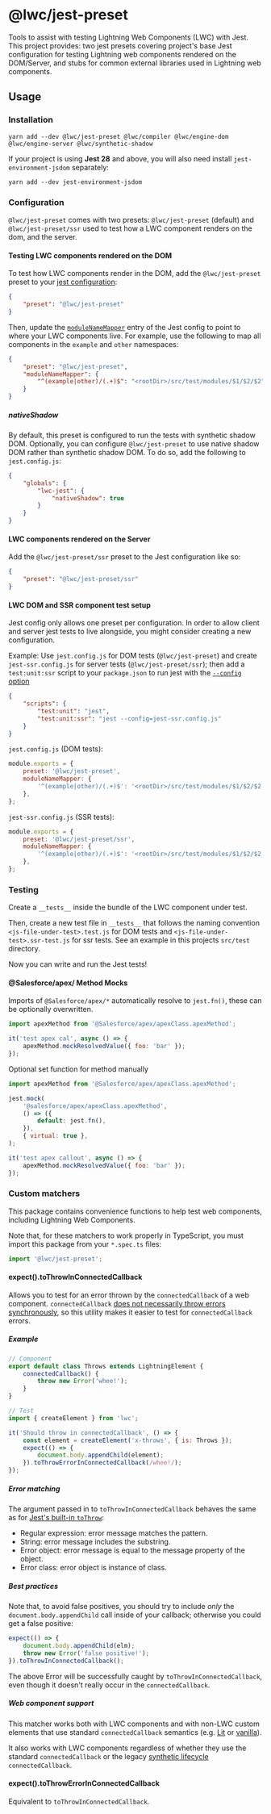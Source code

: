 # @lwc/jest-preset

Tools to assist with testing Lightning Web Components (LWC) with Jest. This project provides: two jest presets covering project's base Jest configuration for testing Lightning web components rendered on the DOM/Server, and stubs for common external libraries used in Lightning web components.

## Usage

### Installation

```shell
yarn add --dev @lwc/jest-preset @lwc/compiler @lwc/engine-dom @lwc/engine-server @lwc/synthetic-shadow
```

If your project is using **Jest 28** and above, you will also need install `jest-environment-jsdom` separately:

```
yarn add --dev jest-environment-jsdom
```

### Configuration

`@lwc/jest-preset` comes with two presets: `@lwc/jest-preset` (default) and `@lwc/jest-preset/ssr` used to test how a LWC component renders on the dom, and the server.

#### Testing LWC components rendered on the DOM

To test how LWC components render in the DOM, add the `@lwc/jest-preset` preset to your [jest configuration](https://jestjs.io/docs/configuration):

```json
{
    "preset": "@lwc/jest-preset"
}
```

Then, update the [`moduleNameMapper`](https://jestjs.io/docs/configuration#modulenamemapper-objectstring-string--arraystring) entry of the Jest config to point to where your LWC components live. For example, use the following to map all components in the `example` and `other` namespaces:

```json
{
    "preset": "@lwc/jest-preset",
    "moduleNameMapper": {
        "^(example|other)/(.+)$": "<rootDir>/src/test/modules/$1/$2/$2"
    }
}
```

##### nativeShadow

By default, this preset is configured to run the tests with synthetic shadow DOM. Optionally, you can configure `@lwc/jest-preset` to use native shadow DOM rather than synthetic shadow DOM. To do so, add the following to `jest.config.js`:

```json
{
    "globals": {
        "lwc-jest": {
            "nativeShadow": true
        }
    }
}
```

#### LWC components rendered on the Server

Add the `@lwc/jest-preset/ssr` preset to the Jest configuration like so:

```json
{
    "preset": "@lwc/jest-preset/ssr"
}
```

#### LWC DOM and SSR component test setup

Jest config only allows one preset per configuration. In order to allow client and server jest tests to live alongside, you might consider creating a new configuration.

Example: Use `jest.config.js` for DOM tests (`@lwc/jest-preset`) and create `jest-ssr.config.js` for server tests (`@lwc/jest-preset/ssr`); then add a `test:unit:ssr` script to your `package.json` to run jest with the [`--config` option](https://jestjs.io/docs/cli#--configpath)

```json
{
    "scripts": {
        "test:unit": "jest",
        "test:unit:ssr": "jest --config=jest-ssr.config.js"
    }
}
```

`jest.config.js` (DOM tests):

```js
module.exports = {
    preset: '@lwc/jest-preset',
    moduleNameMapper: {
        '^(example|other)/(.+)$': '<rootDir>/src/test/modules/$1/$2/$2',
    },
};
```

`jest-ssr.config.js` (SSR tests):

```js
module.exports = {
    preset: '@lwc/jest-preset/ssr',
    moduleNameMapper: {
        '^(example|other)/(.+)$': '<rootDir>/src/test/modules/$1/$2/$2',
    },
};
```

### Testing

Create a `__tests__` inside the bundle of the LWC component under test.

Then, create a new test file in `__tests__` that follows the naming convention `<js-file-under-test>.test.js` for DOM tests and `<js-file-under-test>.ssr-test.js` for ssr tests. See an example in this projects `src/test` directory.

Now you can write and run the Jest tests!

#### @Salesforce/apex/ Method Mocks

Imports of `@Salesforce/apex/*` automatically resolve to `jest.fn()`, these can be optionally overwritten.

```js
import apexMethod from '@Salesforce/apex/apexClass.apexMethod';

it('test apex cal', async () => {
    apexMethod.mockResolvedValue({ foo: 'bar' });
});
```

Optional set function for method manually

```js
import apexMethod from '@Salesforce/apex/apexClass.apexMethod';

jest.mock(
    '@salesforce/apex/apexClass.apexMethod',
    () => ({
        default: jest.fn(),
    }),
    { virtual: true },
);

it('test apex callout', async () => {
    apexMethod.mockResolvedValue({ foo: 'bar' });
});
```

### Custom matchers

This package contains convenience functions to help test web components, including Lightning Web Components.

Note that, for these matchers to work properly in TypeScript, you must import this package from your `*.spec.ts` files:

```js
import '@lwc/jest-preset';
```

#### expect().toThrowInConnectedCallback

Allows you to test for an error thrown by the `connectedCallback` of a web component. `connectedCallback` [does not necessarily throw errors synchronously](https://github.com/salesforce/lwc/pull/3662), so this utility makes it easier to test for `connectedCallback` errors.

##### Example

```js
// Component
export default class Throws extends LightningElement {
    connectedCallback() {
        throw new Error('whee!');
    }
}
```

```js
// Test
import { createElement } from 'lwc';

it('Should throw in connectedCallback', () => {
    const element = createElement('x-throws', { is: Throws });
    expect(() => {
        document.body.appendChild(element);
    }).toThrowErrorInConnectedCallback(/whee!/);
});
```

##### Error matching

The argument passed in to `toThrowInConnectedCallback` behaves the same as for [Jest's built-in `toThrow`](https://jestjs.io/docs/expect#tothrowerror):

-   Regular expression: error message matches the pattern.
-   String: error message includes the substring.
-   Error object: error message is equal to the message property of the object.
-   Error class: error object is instance of class.

##### Best practices

Note that, to avoid false positives, you should try to include _only_ the `document.body.appendChild` call inside of your callback; otherwise you could get a false positive:

```js
expect(() => {
    document.body.appendChild(elm);
    throw new Error('false positive!');
}).toThrowInConnectedCallback();
```

The above Error will be successfully caught by `toThrowInConnectedCallback`, even though it doesn't really occur in the `connectedCallback`.

##### Web component support

This matcher works both with LWC components and with non-LWC custom elements that use standard
`connectedCallback` semantics (e.g. [Lit](https://lit.dev/) or [vanilla](https://developer.mozilla.org/en-US/docs/Web/API/Web_components/Using_custom_elements)).

It also works with LWC components regardless of whether they use the standard `connectedCallback` or the legacy [synthetic lifecycle](https://github.com/salesforce/lwc/issues/3198) `connectedCallback`.

#### expect().toThrowErrorInConnectedCallback

Equivalent to `toThrowInConnectedCallback`.
